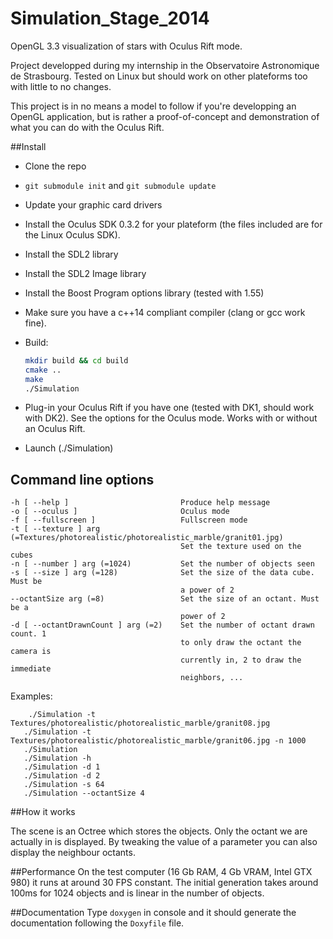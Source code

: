 Simulation_Stage_2014
=====================

OpenGL 3.3 visualization of stars with Oculus Rift mode.

Project developped during my internship in the Observatoire Astronomique de Strasbourg.
Tested on Linux but should work on other plateforms too with little to no changes.

This project is in no means a model to follow if you're developping an OpenGL application, but is rather a proof-of-concept and demonstration
of what you can do with the Oculus Rift.

##Install

- Clone the repo
- `git submodule init` and `git submodule update`
- Update your graphic card drivers
- Install the Oculus SDK 0.3.2 for your plateform (the files included are for the Linux Oculus SDK).
- Install the SDL2 library
- Install the SDL2 Image library
- Install the Boost Program options library (tested with 1.55)
- Make sure you have a c++14 compliant compiler (clang or gcc work fine).
- Build:

    ```sh
    mkdir build && cd build
    cmake ..
    make
    ./Simulation
    ```

- Plug-in your Oculus Rift if you have one (tested with DK1, should work with DK2). See the options for the Oculus mode. Works with or without an Oculus Rift.
- Launch (./Simulation)


## Command line options

```
-h [ --help ]                         Produce help message
-o [ --oculus ]                       Oculus mode
-f [ --fullscreen ]                   Fullscreen mode
-t [ --texture ] arg (=Textures/photorealistic/photorealistic_marble/granit01.jpg)
                                      Set the texture used on the cubes
-n [ --number ] arg (=1024)           Set the number of objects seen
-s [ --size ] arg (=128)              Set the size of the data cube. Must be
                                      a power of 2
--octantSize arg (=8)                 Set the size of an octant. Must be a
                                      power of 2
-d [ --octantDrawnCount ] arg (=2)    Set the number of octant drawn count. 1
                                      to only draw the octant the camera is
                                      currently in, 2 to draw the immediate
                                      neighbors, ...

```

Examples:

```
    ./Simulation -t Textures/photorealistic/photorealistic_marble/granit08.jpg
   ./Simulation -t Textures/photorealistic/photorealistic_marble/granit06.jpg -n 1000
   ./Simulation
   ./Simulation -h
   ./Simulation -d 1
   ./Simulation -d 2
   ./Simulation -s 64
   ./Simulation --octantSize 4

```

##How it works

The scene is an Octree which stores the objects. Only the octant we are actually in is displayed. By tweaking the value of a parameter you can also
display the neighbour octants.

##Performance
On the test computer (16 Gb RAM, 4 Gb VRAM, Intel GTX 980) it runs at around 30 FPS constant.
The initial generation takes around 100ms for 1024 objects and is linear in the number of objects.

##Documentation
Type `doxygen` in console and it should generate the documentation following the `Doxyfile` file.
